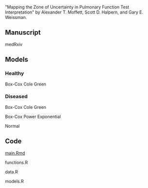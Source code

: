 "Mapping the Zone of Uncertainty in Pulmonary Function Test Interpretation" by Alexander T. Moffett, Scott D. Halpern, and Gary E. Weissman.

## Manuscript

medRxiv

## Models

### Healthy

Box-Cox Cole Green

### Diseased

Box-Cox Cole Green

Box-Cox Power Exponential

Normal

## Code

[main.Rmd](main.Rmd)

functions.R

data.R

models.R
